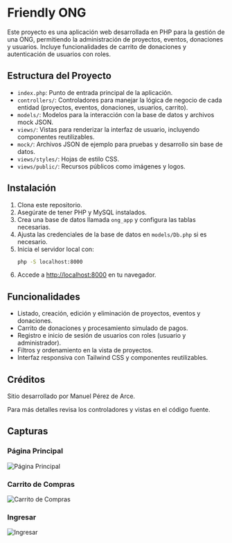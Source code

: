 # Friendly ONG

Este proyecto es una aplicación web desarrollada en PHP para la gestión de una ONG, permitiendo la administración de proyectos, eventos, donaciones y usuarios. Incluye funcionalidades de carrito de donaciones y autenticación de usuarios con roles.

## Estructura del Proyecto

- `index.php`: Punto de entrada principal de la aplicación.
- `controllers/`: Controladores para manejar la lógica de negocio de cada entidad (proyectos, eventos, donaciones, usuarios, carrito).
- `models/`: Modelos para la interacción con la base de datos y archivos mock JSON.
- `views/`: Vistas para renderizar la interfaz de usuario, incluyendo componentes reutilizables.
- `mock/`: Archivos JSON de ejemplo para pruebas y desarrollo sin base de datos.
- `views/styles/`: Hojas de estilo CSS.
- `views/public/`: Recursos públicos como imágenes y logos.

## Instalación

1. Clona este repositorio.
2. Asegúrate de tener PHP y MySQL instalados.
3. Crea una base de datos llamada `ong_app` y configura las tablas necesarias.
4. Ajusta las credenciales de la base de datos en `models/Db.php` si es necesario.
5. Inicia el servidor local con:
   ```sh
   php -S localhost:8000
   ```
6. Accede a [http://localhost:8000](http://localhost:8000) en tu navegador.

## Funcionalidades

- Listado, creación, edición y eliminación de proyectos, eventos y donaciones.
- Carrito de donaciones y procesamiento simulado de pagos.
- Registro e inicio de sesión de usuarios con roles (usuario y administrador).
- Filtros y ordenamiento en la vista de proyectos.
- Interfaz responsiva con Tailwind CSS y componentes reutilizables.

## Créditos

Sitio desarrollado por Manuel Pérez de Arce.

Para más detalles revisa los controladores y vistas en el código fuente.

## Capturas

### Página Principal
![Página Principal](views/public/image-menuPrincipal.png)

### Carrito de Compras
![Carrito de Compras](views/public/image-carrito.png)

### Ingresar
![Ingresar](views/public/image-ingresar.png)
